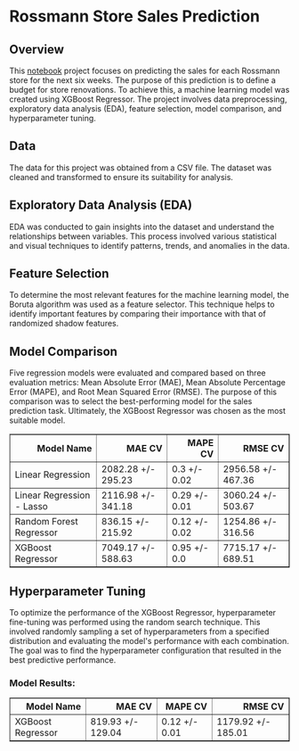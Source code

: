 # Rossmann Store Sales Prediction
## Overview
This [notebook](https://github.com/julianichagas/portfolio/blob/main/Rossmann%20Store%20Sales/Rossmann%20Store%20Sales.ipynb) project focuses on predicting the sales for each Rossmann store for the next six weeks. The purpose of this prediction is to define a budget for store renovations. To achieve this, a machine learning model was created using XGBoost Regressor. The project involves data preprocessing, exploratory data analysis (EDA), feature selection, model comparison, and hyperparameter tuning.

## Data
The data for this project was obtained from a CSV file. The dataset was cleaned and transformed to ensure its suitability for analysis.

## Exploratory Data Analysis (EDA)
EDA was conducted to gain insights into the dataset and understand the relationships between variables. This process involved various statistical and visual techniques to identify patterns, trends, and anomalies in the data.

## Feature Selection
To determine the most relevant features for the machine learning model, the Boruta algorithm was used as a feature selector. This technique helps to identify important features by comparing their importance with that of randomized shadow features.

## Model Comparison
Five regression models were evaluated and compared based on three evaluation metrics: Mean Absolute Error (MAE), Mean Absolute Percentage Error (MAPE), and Root Mean Squared Error (RMSE). The purpose of this comparison was to select the best-performing model for the sales prediction task. Ultimately, the XGBoost Regressor was chosen as the most suitable model.
<table class="dataframe" border="1">
  <thead>
    <tr style="text-align: right;">
      <th>Model Name</th>
      <th>MAE CV</th>
      <th>MAPE CV</th>
      <th>RMSE CV</th>
    </tr>
  </thead>
  <tbody>
    <tr>
      <td>Linear Regression</td>
      <td>2082.28 +/- 295.23</td>
      <td>0.3 +/- 0.02</td>
      <td>2956.58 +/- 467.36</td>
    </tr>
    <tr>
      <td>Linear Regression - Lasso</td>
      <td>2116.98 +/- 341.18</td>
      <td>0.29 +/- 0.01</td>
      <td>3060.24 +/- 503.67</td>
    </tr>
    <tr>
      <td>Random Forest Regressor</td>
      <td>836.15 +/- 215.92</td>
      <td>0.12 +/- 0.02</td>
      <td>1254.86 +/- 316.56</td>
    </tr>
    <tr>
      <td>XGBoost Regressor</td>
      <td>7049.17 +/- 588.63</td>
      <td>0.95 +/- 0.0</td>
      <td>7715.17 +/- 689.51</td>
    </tr>
  </tbody>
</table>

## Hyperparameter Tuning
To optimize the performance of the XGBoost Regressor, hyperparameter fine-tuning was performed using the random search technique. This involved randomly sampling a set of hyperparameters from a specified distribution and evaluating the model's performance with each combination. The goal was to find the hyperparameter configuration that resulted in the best predictive performance.

### Model Results:
<table class="dataframe" border="1">
  <thead>
    <tr style="text-align: right;">
      <th>Model Name</th>
      <th>MAE CV</th>
      <th>MAPE CV</th>
      <th>RMSE CV</th>
    </tr>
  </thead>
  <tbody>
    <tr>
      <td>XGBoost Regressor</td>
      <td>819.93 +/- 129.04</td>
      <td>0.12 +/- 0.01</td>
      <td>1179.92 +/- 185.01</td>
    </tr>
  </tbody>
</table>
